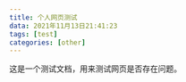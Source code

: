 ```yaml
---
title: 个人网页测试
data: 2021年11月13日21:41:23
tags: [test]
categories: [other]
---
```


这是一个测试文档，用来测试网页是否存在问题。



